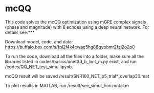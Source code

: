 # mcQQ
This code solves the mcQQ optimization using mGRE complex signals (phase and magnitude) with 8 echoes using a deep neural network. For details see:***

Download model, code, and data: https://buffalo.box.com/s/fpl2f4k4cwaq5hg88qypbmr2fzj2o2p0

To run the code, download all the files into a folder, make sure all the libraries listed in codes/basics/unet3d_b_limt_m.py exist, and run /codes/QQ_NET_test_simul.ipynb.

mcQQ result will be saved /result/SNR100_NET_p5_trial*_overlap30.mat

To plot results in MATLAB, run /result/see_simul_horizontal.m
